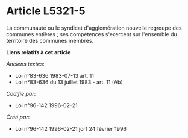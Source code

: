 # Article L5321-5

La communauté ou le syndicat d'agglomération nouvelle regroupe des communes entières ; ses compétences s'exercent sur
l'ensemble du territoire des communes membres.

**Liens relatifs à cet article**

_Anciens textes_:

  - Loi n°83-636 1983-07-13 art. 11
  - Loi n°83-636 du 13 juillet 1983 - art. 11 (Ab)

_Codifié par_:

  - Loi n°96-142 1996-02-21

_Créé par_:

  - Loi n°96-142 1996-02-21 jorf 24 février 1996
